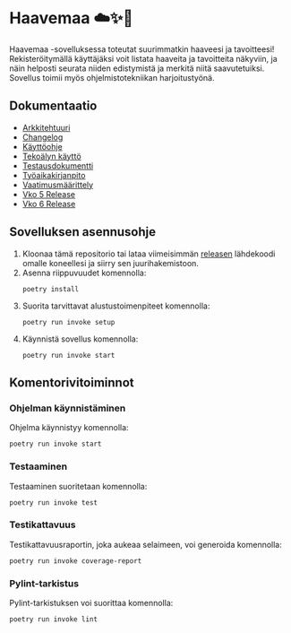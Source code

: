 # Haavemaa ☁️✨🐚
Haavemaa -sovelluksessa toteutat suurimmatkin haaveesi ja tavoitteesi! Rekisteröitymällä käyttäjäksi voit listata haaveita ja tavoitteita näkyviin, ja näin helposti seurata niiden edistymistä ja merkitä niitä saavutetuiksi. Sovellus toimii myös ohjelmistotekniikan harjoitustyönä. 

## Dokumentaatio
- [Arkkitehtuuri](https://github.com/aadnw/ot-harjoitustyo/blob/master/dokumentaatio/arkkitehtuuri.md)
- [Changelog](https://github.com/aadnw/ot-harjoitustyo/blob/master/dokumentaatio/changelog.md)
- [Käyttöohje](https://github.com/aadnw/ot-harjoitustyo/blob/master/dokumentaatio/kayttoohje.md)
- [Tekoälyn käyttö](https://github.com/aadnw/ot-harjoitustyo/blob/master/dokumentaatio/tekoalyn_kaytto.md)
- [Testausdokumentti](https://github.com/aadnw/ot-harjoitustyo/blob/master/dokumentaatio/testaus.md)
- [Työaikakirjanpito](https://github.com/aadnw/ot-harjoitustyo/blob/master/dokumentaatio/tyoaikakirjanpito.md)
- [Vaatimusmäärittely](https://github.com/aadnw/ot-harjoitustyo/blob/master/dokumentaatio/vaatimusmaarittely.md)
- [Vko 5 Release](https://github.com/aadnw/ot-harjoitustyo/releases/tag/viikko5)
- [Vko 6 Release](https://github.com/aadnw/ot-harjoitustyo/releases/tag/viikko6)

## Sovelluksen asennusohje
1. Kloonaa tämä repositorio tai lataa viimeisimmän [releasen](https://github.com/aadnw/ot-harjoitustyo/releases/tag/viikko6) lähdekoodi omalle koneellesi ja siirry sen juurihakemistoon.
2. Asenna riippuvuudet komennolla:
   ```
   poetry install
   ```
3. Suorita tarvittavat alustustoimenpiteet komennolla:
   ```
   poetry run invoke setup
   ```
4. Käynnistä sovellus komennolla:
   ```
   poetry run invoke start
   ```

## Komentorivitoiminnot

### Ohjelman käynnistäminen
Ohjelma käynnistyy komennolla:
```
poetry run invoke start
```

### Testaaminen
Testaaminen suoritetaan komennolla:
```
poetry run invoke test
```

### Testikattavuus
Testikattavuusraportin, joka aukeaa selaimeen, voi generoida komennolla:
```
poetry run invoke coverage-report
```

### Pylint-tarkistus
Pylint-tarkistuksen voi suorittaa komennolla:
```
poetry run invoke lint
```
